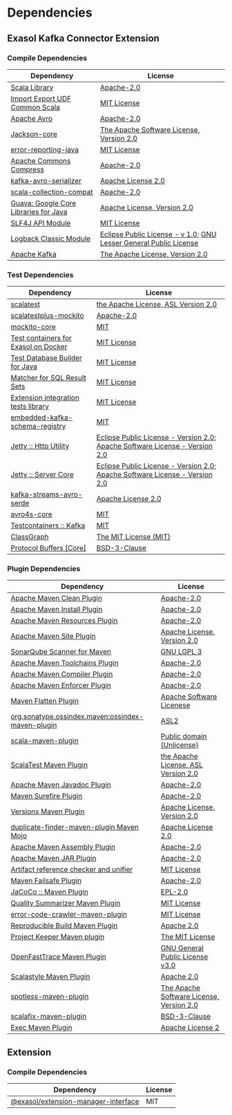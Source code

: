 <!-- @formatter:off -->
# Dependencies

## Exasol Kafka Connector Extension

### Compile Dependencies

| Dependency                                  | License                                                                       |
| ------------------------------------------- | ----------------------------------------------------------------------------- |
| [Scala Library][0]                          | [Apache-2.0][1]                                                               |
| [Import Export UDF Common Scala][2]         | [MIT License][3]                                                              |
| [Apache Avro][4]                            | [Apache-2.0][5]                                                               |
| [Jackson-core][6]                           | [The Apache Software License, Version 2.0][5]                                 |
| [error-reporting-java][7]                   | [MIT License][8]                                                              |
| [Apache Commons Compress][9]                | [Apache-2.0][5]                                                               |
| [kafka-avro-serializer][10]                 | [Apache License 2.0][11]                                                      |
| [scala-collection-compat][12]               | [Apache-2.0][1]                                                               |
| [Guava: Google Core Libraries for Java][13] | [Apache License, Version 2.0][14]                                             |
| [SLF4J API Module][15]                      | [MIT License][16]                                                             |
| [Logback Classic Module][17]                | [Eclipse Public License - v 1.0][18]; [GNU Lesser General Public License][19] |
| [Apache Kafka][20]                          | [The Apache License, Version 2.0][14]                                         |

### Test Dependencies

| Dependency                                 | License                                                                                |
| ------------------------------------------ | -------------------------------------------------------------------------------------- |
| [scalatest][21]                            | [the Apache License, ASL Version 2.0][22]                                              |
| [scalatestplus-mockito][23]                | [Apache-2.0][22]                                                                       |
| [mockito-core][24]                         | [MIT][25]                                                                              |
| [Test containers for Exasol on Docker][26] | [MIT License][27]                                                                      |
| [Test Database Builder for Java][28]       | [MIT License][29]                                                                      |
| [Matcher for SQL Result Sets][30]          | [MIT License][31]                                                                      |
| [Extension integration tests library][32]  | [MIT License][33]                                                                      |
| [embedded-kafka-schema-registry][34]       | [MIT][25]                                                                              |
| [Jetty :: Http Utility][35]                | [Eclipse Public License - Version 2.0][36]; [Apache Software License - Version 2.0][1] |
| [Jetty :: Server Core][37]                 | [Eclipse Public License - Version 2.0][36]; [Apache Software License - Version 2.0][1] |
| [kafka-streams-avro-serde][38]             | [Apache License 2.0][11]                                                               |
| [avro4s-core][39]                          | [MIT][25]                                                                              |
| [Testcontainers :: Kafka][40]              | [MIT][41]                                                                              |
| [ClassGraph][42]                           | [The MIT License (MIT)][41]                                                            |
| [Protocol Buffers [Core]][43]              | [BSD-3-Clause][44]                                                                     |

### Plugin Dependencies

| Dependency                                              | License                                       |
| ------------------------------------------------------- | --------------------------------------------- |
| [Apache Maven Clean Plugin][45]                         | [Apache-2.0][5]                               |
| [Apache Maven Install Plugin][46]                       | [Apache-2.0][5]                               |
| [Apache Maven Resources Plugin][47]                     | [Apache-2.0][5]                               |
| [Apache Maven Site Plugin][48]                          | [Apache License, Version 2.0][5]              |
| [SonarQube Scanner for Maven][49]                       | [GNU LGPL 3][50]                              |
| [Apache Maven Toolchains Plugin][51]                    | [Apache-2.0][5]                               |
| [Apache Maven Compiler Plugin][52]                      | [Apache-2.0][5]                               |
| [Apache Maven Enforcer Plugin][53]                      | [Apache-2.0][5]                               |
| [Maven Flatten Plugin][54]                              | [Apache Software Licenese][5]                 |
| [org.sonatype.ossindex.maven:ossindex-maven-plugin][55] | [ASL2][14]                                    |
| [scala-maven-plugin][56]                                | [Public domain (Unlicense)][57]               |
| [ScalaTest Maven Plugin][58]                            | [the Apache License, ASL Version 2.0][22]     |
| [Apache Maven Javadoc Plugin][59]                       | [Apache-2.0][5]                               |
| [Maven Surefire Plugin][60]                             | [Apache-2.0][5]                               |
| [Versions Maven Plugin][61]                             | [Apache License, Version 2.0][5]              |
| [duplicate-finder-maven-plugin Maven Mojo][62]          | [Apache License 2.0][11]                      |
| [Apache Maven Assembly Plugin][63]                      | [Apache-2.0][5]                               |
| [Apache Maven JAR Plugin][64]                           | [Apache-2.0][5]                               |
| [Artifact reference checker and unifier][65]            | [MIT License][66]                             |
| [Maven Failsafe Plugin][67]                             | [Apache-2.0][5]                               |
| [JaCoCo :: Maven Plugin][68]                            | [EPL-2.0][36]                                 |
| [Quality Summarizer Maven Plugin][69]                   | [MIT License][70]                             |
| [error-code-crawler-maven-plugin][71]                   | [MIT License][72]                             |
| [Reproducible Build Maven Plugin][73]                   | [Apache 2.0][14]                              |
| [Project Keeper Maven plugin][74]                       | [The MIT License][75]                         |
| [OpenFastTrace Maven Plugin][76]                        | [GNU General Public License v3.0][77]         |
| [Scalastyle Maven Plugin][78]                           | [Apache 2.0][11]                              |
| [spotless-maven-plugin][79]                             | [The Apache Software License, Version 2.0][5] |
| [scalafix-maven-plugin][80]                             | [BSD-3-Clause][44]                            |
| [Exec Maven Plugin][81]                                 | [Apache License 2][5]                         |

## Extension

### Compile Dependencies

| Dependency                                | License |
| ----------------------------------------- | ------- |
| [@exasol/extension-manager-interface][82] | MIT     |

[0]: https://www.scala-lang.org/
[1]: https://www.apache.org/licenses/LICENSE-2.0
[2]: https://github.com/exasol/import-export-udf-common-scala/
[3]: https://github.com/exasol/import-export-udf-common-scala/blob/main/LICENSE
[4]: https://avro.apache.org
[5]: https://www.apache.org/licenses/LICENSE-2.0.txt
[6]: https://github.com/FasterXML/jackson-core
[7]: https://github.com/exasol/error-reporting-java/
[8]: https://github.com/exasol/error-reporting-java/blob/main/LICENSE
[9]: https://commons.apache.org/proper/commons-compress/
[10]: http://confluent.io/kafka-avro-serializer
[11]: http://www.apache.org/licenses/LICENSE-2.0.html
[12]: http://www.scala-lang.org/
[13]: https://github.com/google/guava
[14]: http://www.apache.org/licenses/LICENSE-2.0.txt
[15]: http://www.slf4j.org
[16]: http://www.opensource.org/licenses/mit-license.php
[17]: http://logback.qos.ch/logback-classic
[18]: http://www.eclipse.org/legal/epl-v10.html
[19]: http://www.gnu.org/licenses/old-licenses/lgpl-2.1.html
[20]: https://kafka.apache.org
[21]: http://www.scalatest.org
[22]: http://www.apache.org/licenses/LICENSE-2.0
[23]: https://github.com/scalatest/scalatestplus-mockito
[24]: https://github.com/mockito/mockito
[25]: https://opensource.org/licenses/MIT
[26]: https://github.com/exasol/exasol-testcontainers/
[27]: https://github.com/exasol/exasol-testcontainers/blob/main/LICENSE
[28]: https://github.com/exasol/test-db-builder-java/
[29]: https://github.com/exasol/test-db-builder-java/blob/main/LICENSE
[30]: https://github.com/exasol/hamcrest-resultset-matcher/
[31]: https://github.com/exasol/hamcrest-resultset-matcher/blob/main/LICENSE
[32]: https://github.com/exasol/extension-manager/
[33]: https://github.com/exasol/extension-manager/blob/main/LICENSE
[34]: https://github.com/embeddedkafka/embedded-kafka-schema-registry
[35]: https://jetty.org/jetty-http
[36]: https://www.eclipse.org/legal/epl-2.0/
[37]: https://jetty.org/jetty-server
[38]: http://confluent.io/kafka-streams-avro-serde
[39]: https://github.com/sksamuel/avro4s
[40]: https://java.testcontainers.org
[41]: http://opensource.org/licenses/MIT
[42]: https://github.com/classgraph/classgraph
[43]: https://developers.google.com/protocol-buffers/protobuf-java/
[44]: https://opensource.org/licenses/BSD-3-Clause
[45]: https://maven.apache.org/plugins/maven-clean-plugin/
[46]: https://maven.apache.org/plugins/maven-install-plugin/
[47]: https://maven.apache.org/plugins/maven-resources-plugin/
[48]: https://maven.apache.org/plugins/maven-site-plugin/
[49]: http://sonarsource.github.io/sonar-scanner-maven/
[50]: http://www.gnu.org/licenses/lgpl.txt
[51]: https://maven.apache.org/plugins/maven-toolchains-plugin/
[52]: https://maven.apache.org/plugins/maven-compiler-plugin/
[53]: https://maven.apache.org/enforcer/maven-enforcer-plugin/
[54]: https://www.mojohaus.org/flatten-maven-plugin/
[55]: https://sonatype.github.io/ossindex-maven/maven-plugin/
[56]: http://github.com/davidB/scala-maven-plugin
[57]: http://unlicense.org/
[58]: https://www.scalatest.org/user_guide/using_the_scalatest_maven_plugin
[59]: https://maven.apache.org/plugins/maven-javadoc-plugin/
[60]: https://maven.apache.org/surefire/maven-surefire-plugin/
[61]: https://www.mojohaus.org/versions/versions-maven-plugin/
[62]: https://basepom.github.io/duplicate-finder-maven-plugin
[63]: https://maven.apache.org/plugins/maven-assembly-plugin/
[64]: https://maven.apache.org/plugins/maven-jar-plugin/
[65]: https://github.com/exasol/artifact-reference-checker-maven-plugin/
[66]: https://github.com/exasol/artifact-reference-checker-maven-plugin/blob/main/LICENSE
[67]: https://maven.apache.org/surefire/maven-failsafe-plugin/
[68]: https://www.jacoco.org/jacoco/trunk/doc/maven.html
[69]: https://github.com/exasol/quality-summarizer-maven-plugin/
[70]: https://github.com/exasol/quality-summarizer-maven-plugin/blob/main/LICENSE
[71]: https://github.com/exasol/error-code-crawler-maven-plugin/
[72]: https://github.com/exasol/error-code-crawler-maven-plugin/blob/main/LICENSE
[73]: http://zlika.github.io/reproducible-build-maven-plugin
[74]: https://github.com/exasol/project-keeper/
[75]: https://github.com/exasol/project-keeper/blob/main/LICENSE
[76]: https://github.com/itsallcode/openfasttrace-maven-plugin
[77]: https://www.gnu.org/licenses/gpl-3.0.html
[78]: http://www.scalastyle.org
[79]: https://github.com/diffplug/spotless
[80]: https://github.com/evis/scalafix-maven-plugin
[81]: https://www.mojohaus.org/exec-maven-plugin
[82]: https://registry.npmjs.org/@exasol/extension-manager-interface/-/extension-manager-interface-0.4.1.tgz
